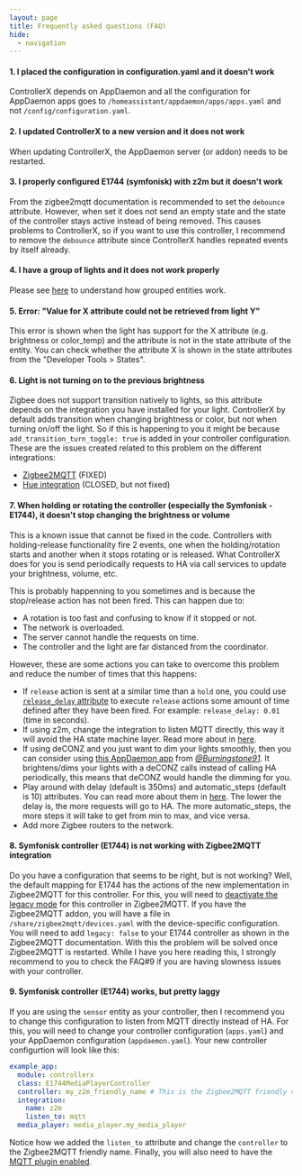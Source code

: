 ```yaml
---
layout: page
title: Frequently asked questions (FAQ)
hide:
  - navigation
---
```


#### 1. I placed the configuration in configuration.yaml and it doesn't work

ControllerX depends on AppDaemon and all the configuration for AppDaemon apps goes to `/homeassistant/appdaemon/apps/apps.yaml` and not `/config/configuration.yaml`.

#### 2. I updated ControllerX to a new version and it does not work

When updating ControllerX, the AppDaemon server (or addon) needs to be restarted.

#### 3. I properly configured E1744 (symfonisk) with z2m but it doesn't work

From the zigbee2mqtt documentation is recommended to set the `debounce` attribute. However, when set it does not send an empty state and the state of the controller stays active instead of being removed. This causes problems to ControllerX, so if you want to use this controller, I recommend to remove the `debounce` attribute since ControllerX handles repeated events by itself already.

#### 4. I have a group of lights and it does not work properly

Please see [here](/controllerx/advanced/entity-groups) to understand how grouped entities work.

#### 5. Error: "Value for X attribute could not be retrieved from light Y"

This error is shown when the light has support for the X attribute (e.g. brightness or color_temp) and the attribute is not in the state attribute of the entity. You can check whether the attribute X is shown in the state attributes from the "Developer Tools > States".

#### 6. Light is not turning on to the previous brightness

Zigbee does not support transition natively to lights, so this attribute depends on the integration you have installed for your light. ControllerX by default adds transition when changing brightness or color, but not when turning on/off the light. So if this is happening to you it might be because `add_transition_turn_toggle: true` is added in your controller configuration. These are the issues created related to this problem on the different integrations:

- [Zigbee2MQTT](https://github.com/Koenkk/zigbee-herdsman-converters/issues/1073) (FIXED)
- [Hue integration](https://github.com/home-assistant/core/issues/32894) (CLOSED, but not fixed)

#### 7. When holding or rotating the controller (especially the Symfonisk - E1744), it doesn't stop changing the brightness or volume

This is a known issue that cannot be fixed in the code. Controllers with holding-release functionality fire 2 events, one when the holding/rotation starts and another when it stops rotating or is released. What ControllerX does for you is send periodically requests to HA via call services to update your brightness, volume, etc.

This is probably happenning to you sometimes and is because the stop/release action has not been fired. This can happen due to:

- A rotation is too fast and confusing to know if it stopped or not.
- The network is overloaded.
- The server cannot handle the requests on time.
- The controller and the light are far distanced from the coordinator.

However, these are some actions you can take to overcome this problem and reduce the number of times that this happens:

- If `release` action is sent at a similar time than a `hold` one, you could use [`release_delay` attribute](/controllerx/start/type-configuration/?h=release_delay#light-controller) to execute `release` actions some amount of time defined after they have been fired. For example: `release_delay: 0.01` (time in seconds).
- If using z2m, change the integration to listen MQTT directly, this way it will avoid the HA state machine layer. Read more about in [here](/controllerx/start/integrations#zigbee2mqtt).
- If using deCONZ and you just want to dim your lights smoothly, then you can consider using [this AppDaemon app](https://github.com/Burningstone91/Hue_Dimmer_Deconz) from [_@Burningstone91_](https://github.com/Burningstone91). It brightens/dims your lights with a deCONZ calls instead of calling HA periodically, this means that deCONZ would handle the dimming for you.
- Play around with delay (default is 350ms) and automatic_steps (default is 10) attributes. You can read more about them in [here](/controllerx/start/type-configuration#light-controller). The lower the delay is, the more requests will go to HA. The more automatic_steps, the more steps it will take to get from min to max, and vice versa.
- Add more Zigbee routers to the network.

#### 8. Symfonisk controller (E1744) is not working with Zigbee2MQTT integration

Do you have a configuration that seems to be right, but is not working? Well, the default mapping for E1744 has the actions of the new implementation in Zigbee2MQTT for this controller. For this, you will need to [deactivate the legacy mode](https://www.zigbee2mqtt.io/devices/E1744.html#legacy-integration) for this controller in Zigbee2MQTT. If you have the Zigbee2MQTT addon, you will have a file in `/share/zigbee2mqtt/devices.yaml` with the device-specific configuration. You will need to add `legacy: false` to your E1744 controller as shown in the Zigbee2MQTT documentation. With this the problem will be solved once Zigbee2MQTT is restarted. While I have you here reading this, I strongly recommend to you to check the FAQ#9 if you are having slowness issues with your controller.

#### 9. Symfonisk controller (E1744) works, but pretty laggy

If you are using the `sensor` entity as your controller, then I recommend you to change this configuration to listen from MQTT directly instead of HA. For this, you will need to change your controller configuration (`apps.yaml`) and your AppDaemon configuration (`appdaemon.yaml`). Your new controller configurtion will look like this:

```yaml
example_app:
  module: controllerx
  class: E1744MediaPlayerController
  controller: my_z2m_friendly_name # This is the Zigbee2MQTT friendly name
  integration:
    name: z2m
    listen_to: mqtt
  media_player: media_player.my_media_player
```

Notice how we added the `listen_to` attribute and change the `controller` to the Zigbee2MQTT friendly name. Finally, you will also need to have the [MQTT plugin enabled](/controllerx/others/enable-mqtt-plugin).
